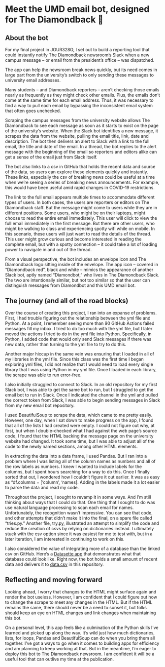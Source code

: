 # Meet the UMD email bot, designed for The Diamondback :robot:

## About the bot
For my final project in JOUR328O, I set out to build a reporting tool that could instantly notify The Diamondback newsroom’s Slack when a new campus message – or email from the president’s office – was dispatched.

The app can help the newsroom break news quickly, but its need comes in large part from the university’s switch to only sending these messages to university email addresses.

Many students – and Diamondback reporters – aren’t checking those emails nearly as frequently as they might check other emails. Plus, the emails don’t come at the same time for each email address. Thus, it was necessary to find a way to pull each email by bypassing the inconsistent email system that often goes unchecked.

Scraping the campus messages from the university website allows The Diamondback to see each message as soon as it starts to exist on the page of the university’s website. When the Slack bot identifies a new message, it scrapes the data from the website, pulling the email title, link, date and description. The bot then delivers an alert to Slack with a link to the full email, the title and date of the email. In a thread, the bot replies to the alert message with the beginning of the email so reporters and editors alike can get a sense of the email just from Slack itself.

The bot also links to a csv in GitHub that holds the recent data and source of the data, so users can explore these elements quickly and instantly. These links, especially the csv of breaking news could be useful at a time when we’re seeing a series of breaking news announcements. For example, this would have been useful amid rapid changes in COVID-19 restrictions.

The link to the full email appears multiple times to accommodate different types of users. In both cases, the users are reporters or editors on The Diamondback staff. But the message might come to users while they are in different positions. Some users, who might be on their laptops, might choose to read the entire email immediately. This user will click to view the full email immediately in the first message. But there are other users, who might be walking to class and experiencing spotty wifi while on mobile. In this scenario, these users will just want to read the details of the thread. This user might grow curious and become interested in reading the complete email, but with a spotty connection – it could take a lot of loading power to navigate in and out of the thread.

From a visual perspective, the bot includes an envelope icon and The Diamondback logo sitting inside of the envelope. The app icon – covered in “Diamondback red”, black and white – mimics the appearance of another Slack bot, aptly named “Diamondbot,” who lives in The Diamondback Slack. The two are intentionally similar, but not too similar so that the user can distinguish messages from Diamondbot and this UMD email bot.

## The journey (and all of the road blocks)

Over the course of creating this project, I ran into an expanse of problems. First, I had trouble figuring out the relationship between the yml file and Python. At a point, I remember seeing more than 90 GitHub Actions failed messages fill my inbox. I tried to do too much with the yml file, but I later moved the actions I tried to do in the yml file into Python. Specifically, in Python, I added code that would only send Slack messages if there was new data, rather than turning to the yml file to try to do this.

Another major hiccup in the same vein was ensuring that I loaded in all of my libraries in the yml file. Since this class was the first time I began exploring yml files, I did not realize that I would need to load every single library that I was using Python in my yml file. Once I loaded in each library, the scrape was able to run error-free.

I also initially struggled to connect to Slack. In an old repository for my first Slack bot, I was able to get the same bot to run, but I struggled to get the email bot to run in Slack. Once I indicated the channel in the yml and pulled the correct token from Slack, I was able to begin sending messages in Slack from my new email bot repository.

I used BeautifulSoup to scrape the data, which came to me pretty easily. However, one day, when I sat down to make progress on the app, I found that all of the lists I had created were empty. I could not figure out why, at first, but when I double-checked what I had against the web page’s source code, I found that the HTML backing the message page on the university website had changed. It took some time, but I was able to adjust all of the code to the newly named sections, among other HTML elements.

In extracting the data into a data frame, I used Pandas. But I ran into a problem where I was listing all of the column names as numbers and all of the row labels as numbers. I knew I wanted to include labels for the columns, but I spent hours searching for a way to do this. Once I finally sorted that out, I wondered how I couldn’t figure it out earlier. It was as easy as “df.columns = [‘column’, ‘names]. Adding in the labels made it a lot easier to parse the data and read my code.

Throughout the project, I sought to revamp it in some ways. And I’m still thinking about ways that I could do that. One thing that I sought to do was use natural language processing to scan each email for names. Unfortunately, the recognition wasn’t impressive. You can see that code, and other attempts that didn’t make it into the final, on a spare file called “tries.py.” Another file, try.py, illustrated an attempt to simplify the code and reduce the creation of csvs by relying on dictionaries instead. I ultimately stuck with the csv option since it was easiest for me to test with, but in a later iteration, I am interested in continuing to work on this.

I also considered the value of integrating more of a database than the linked csv on GitHub. Here’s a [Datasette app](https://troubled-silken-tyrannosaurus.glitch.me/) that demonstrates what that database could look like. Right now, the bot holds a small amount of recent data and delivers it to [data.csv](https://github.com/rinatorch/umd-email-bot/blob/main/Code/data.csv) in this repository.

## Reflecting and moving forward

Looking ahead, I worry that changes to the HTML might surface again and render the bot useless. However, I am confident that I could figure out how to change the scrape to meet any changes in the HTML. But if the HTML remains the same, there should never be a need to sunset it, but folks should keep an eye on HTML changes and link changes when maintaining this bot.

On a personal level, this app feels like a culmination of the Python skills I’ve learned and picked up along the way. It’s wild just how much dictionaries, lists, for loops, Pandas and BeautifulSoup can do when you bring them all together. I’ve got a ways to go when it comes to building apps for efficiency and am planning to keep working at that. But in the meantime, I’m eager to deploy this bot to The Diamondback newsroom. I am confident it will be a useful tool that can outlive my time at the publication.
